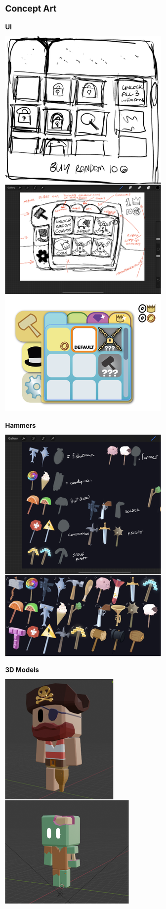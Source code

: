 # Concept Art 

## UI 
![Shop UI Concept One](./img/concept/ShopUI_01.png)
![Shop UI Concept Two](./img/concept/ShopUI_02.png)
![Shop UI Concept Three](./img/concept/ShopUI_03.png)

## Hammers
![Hammer One](./img/concept/HammerTypes_01.png)
![Hammer Two](./img/concept/HammerTypes_02.png)

## 3D Models
<img src="./img/concept/pirate.png" alt="Pirate" width="350" hight="350"/>
<img src="./img/concept/zombie.png" alt="Zombie" width="400" hight="400"/>